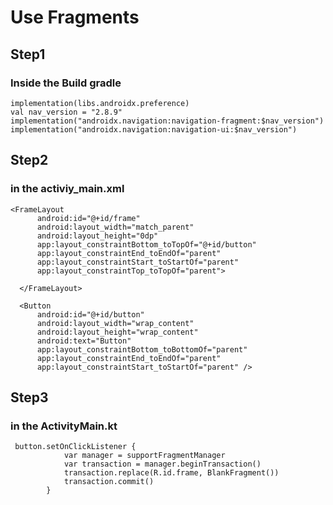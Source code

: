 # Use Fragments

## Step1
### Inside the Build gradle
    
    
    implementation(libs.androidx.preference)
    val nav_version = "2.8.9"
    implementation("androidx.navigation:navigation-fragment:$nav_version")
    implementation("androidx.navigation:navigation-ui:$nav_version")
    



  ## Step2

  ### in the activiy_main.xml
  
  ```
 <FrameLayout
        android:id="@+id/frame"
        android:layout_width="match_parent"
        android:layout_height="0dp"
        app:layout_constraintBottom_toTopOf="@+id/button"
        app:layout_constraintEnd_toEndOf="parent"
        app:layout_constraintStart_toStartOf="parent"
        app:layout_constraintTop_toTopOf="parent">

    </FrameLayout>

    <Button
        android:id="@+id/button"
        android:layout_width="wrap_content"
        android:layout_height="wrap_content"
        android:text="Button"
        app:layout_constraintBottom_toBottomOf="parent"
        app:layout_constraintEnd_toEndOf="parent"
        app:layout_constraintStart_toStartOf="parent" />
  ```

## Step3

### in the ActivityMain.kt
```
 button.setOnClickListener {
            var manager = supportFragmentManager
            var transaction = manager.beginTransaction()
            transaction.replace(R.id.frame, BlankFragment())
            transaction.commit()
        }
```
  
